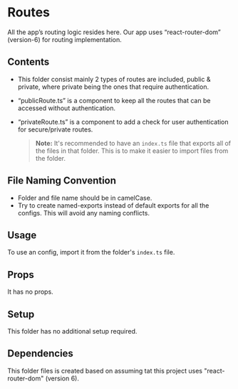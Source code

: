 # Routes

All the app’s routing logic resides here.
Our app uses “react-router-dom” (version-6) for routing implementation.

## Contents

- This folder consist mainly 2 types of routes are included, public & private, where private being the ones that require authentication.
- “publicRoute.ts” is a component to keep all the routes that can be accessed without authentication.
- “privateRoute.ts” is a component to add a check for user authentication for secure/private routes.

  > **Note:** It's recommended to have an `index.ts` file that exports all of the files in that folder. This is to make it easier to import files from the folder.

## File Naming Convention

- Folder and file name should be in camelCase.
- Try to create named-exports instead of default exports for all the configs. This will avoid any naming conflicts.

## Usage

To use an config, import it from the folder's `index.ts` file.

## Props

It has no props.

## Setup

This folder has no additional setup required.

## Dependencies

This folder files is created based on assuming tat this project uses "react-router-dom" (version 6).
